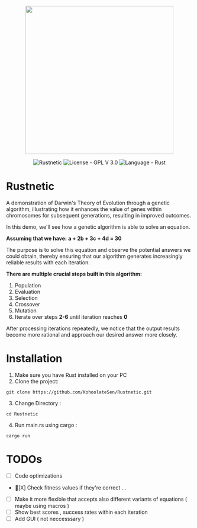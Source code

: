 <p align="center">
  <img src="https://github.com/KohoolateSen/Rustnetic/assets/98024986/35b788a4-48d9-4d8a-bbe3-b01508d39128" width="400em" height="400em"/>
</p>

<p align="center">
  <img src="https://img.shields.io/badge/_Rustnetic-ff5733?logo=github" alt=" Rustnetic">
  <img src="https://img.shields.io/badge/License-GPL_V_3.0-ea3c00?logo=gnu" alt="License - GPL V 3.0"/>
  <img src="https://img.shields.io/badge/Language-Rust-e2722e?logo=rust&logoColor=e2722e" alt="Language - Rust">
</p>

# Rustnetic

A demonstration of Darwin's Theory of Evolution through a genetic algorithm, illustrating how it enhances the value of genes within chromosomes for subsequent generations, resulting in improved outcomes.

In this demo, we'll see how a genetic algorithm is able to solve an equation.

**Assuming that we have:**
**a + 2b + 3c + 4d = 30**

The purpose is to solve this equation and observe the potential answers we could obtain, thereby ensuring that our algorithm generates increasingly reliable results with each iteration.

**There are multiple crucial steps built in this algorithm:**

1. Population
2. Evaluation
3. Selection
4. Crossover
5. Mutation
6. Iterate over steps **2-6** until iteration reaches **0**

After processing iterations repeatedly, we notice that the output results become more rational and approach our desired answer more closely.

# Installation

1. Make sure you have Rust installed on your PC
2. Clone the project:
```
git clone https://github.com/KohoolateSen/Rustnetic.git
```
3. Change Directory :
```
cd Rustnetic
```
4. Run main.rs using cargo :
```
cargo run
```
# TODOs
- [ ] Code optimizations
- [ٓX] Check fitness values if they're correct ...
- [ ] Make it more flexible that accepts also different variants of equations ( maybe using macros )
- [ ] Show best scores , success rates within each iteration
- [ ] Add GUI ( not neccesssary )
